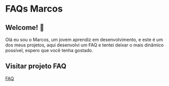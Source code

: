 # FAQs Marcos


## Welcome! 👋
Olá eu sou o Marcos, um jovem aprendiz em desenvolvimento, e este é um dos meus projetos, 
aqui desenvolvi um FAQ e tentei deixar o mais dinâmico possível, espero que você tenha gostado. 

## Visitar projeto FAQ

[FAQ](https://vinnixz.github.io/meu-FAQ/)
